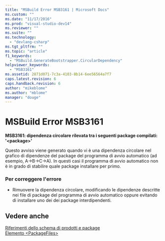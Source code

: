 ```yaml
---
title: "MSBuild Error MSB3161 | Microsoft Docs"
ms.custom: ""
ms.date: "11/17/2016"
ms.prod: "visual-studio-dev14"
ms.reviewer: ""
ms.suite: ""
ms.technology: 
  - "devlang-csharp"
ms.tgt_pltfrm: ""
ms.topic: "article"
f1_keywords: 
  - "MSBuild.GenerateBootstrapper.CircularDependency"
helpviewer_keywords: 
  - "MSB3161"
ms.assetid: 2871d071-7c3a-4103-8b14-6ee56564a7f7
caps.latest.revision: 6
caps.handback.revision: 6
author: "mikeblome"
ms.author: "mblome"
manager: "douge"
---
```

# MSBuild Error MSB3161
**MSB3161: dipendenza circolare rilevata tra i seguenti package compilati: '\<package\>'**  
  
 Questo avviso viene generato quando vi è una dipendenza circolare nel grafico di dipendenze del package del programma di avvio automatico \(ad esempio, A→B→C→A\).  In questi casi il programma di avvio automatico non è in grado di stabilire quale package installare per primo.  
  
### Per correggere l'errore  
  
-   Rimuovere la dipendenza circolare, modificando le dipendenze descritte nei file di package del programma di avvio automatico oppure evitando di installare uno dei dei package interdipendenti.  
  
## Vedere anche  
 [Riferimenti dello schema di prodotti e package](../deployment/product-and-package-schema-reference.md)   
 [Elemento \<PackageFiles\>](../deployment/packagefiles-element-bootstrapper.md)